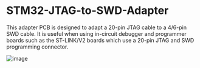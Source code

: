 # STM32-JTAG-to-SWD-Adapter
This adapter PCB is designed to adapt a 20-pin JTAG cable to a 4/6-pin SWD cable. It is useful when using in-circuit debugger and programmer boards such as the ST-LINK/V2 boards which use a 20-pin JTAG and SWD programming connector.


![image](https://github.com/samiulbasher/STM32-JTAG-to-SWD-Adapter/assets/77229506/8e817808-7c5b-4217-ad9c-cd63619b8ff4)


